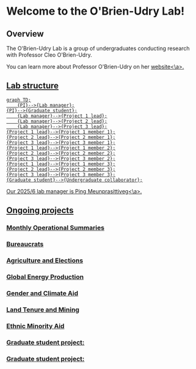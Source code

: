 # Welcome to the O'Brien-Udry Lab!

## Overview


The O'Brien-Udry Lab is a group of undergraduates conducting research with Professor Cleo O'Brien-Udry.                                                                                                             

You can learn more about Professor O'Brien-Udry on her <a href = "http://cobrienudry.github.io/">website<\a>. 

## Lab structure

```mermaid
graph TD;
    {PI}-->{Lab manager};
{PI}-->{Graduate student};
    {Lab manager}-->{Project 1 lead};
    {Lab manager}-->{Project 2 lead};
    {Lab manager}-->{Project 3 lead};
{Project 1 lead}-->{Project 1 member 1};
{Project 2 lead}-->{Project 2 member 1};
{Project 3 lead}-->{Project 3 member 1};
{Project 1 lead}-->{Project 1 member 2};
{Project 2 lead}-->{Project 2 member 2};
{Project 3 lead}-->{Project 3 member 2};
{Project 1 lead}-->{Project 1 member 3};
{Project 2 lead}-->{Project 2 member 3};
{Project 3 lead}-->{Project 3 member 3};
{Graduate student}-->{Undergraduate collaborator};

```

Our 2025/6 lab manager is  <a href = "https://www.linkedin.com/in/ping-meunprasittiveg">Ping Meunprasittiveg<\a>. 



## Ongoing projects

### Monthly Operational Summaries

### Bureaucrats

### Agriculture and Elections

### Global Energy Production

### Gender and Climate Aid

### Land Tenure and Mining

### Ethnic Minority Aid

### Graduate student project: 

### Graduate student project: 


